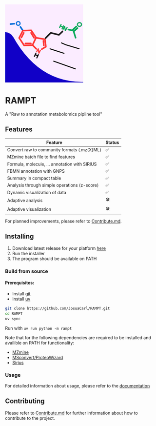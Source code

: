 
![logo_rampt](https://github.com/JosuaCarl/RAMPT/blob/main/statics/share/rampt.png?raw=true)

# RAMPT 
A "Raw to annotation metabolomics pipline tool"

## Features

| Feature                                       | Status |
|-----------------------------------------------|--------|
| Convert raw to community formats (.mz(X)ML)   | ✅      |
| MZmine batch file to find features            | ✅      |
| Formula, molecule, ... annotation with SIRIUS | ✅      |
| FBMN annotation with GNPS                     | ✅      |
| Summary in compact table                      | ✅      |
| Analysis through simple operations (z-score)  | ✅      |
| Dynamic visualization of data                 | ✅      |
| Adaptive analysis                             | 🛠️      |
| Adaptive visualization                        | 🛠️      |

For planned improvements, please refer to [Contribute.md](./Contribute.md).

## Installing
1. Download latest release for your platform [here](https://github.com/JosuaCarl/RAMPT/releases)
2. Run the installer
3. The program should be available on PATH


### Build from source

#### Prerequisites:
- Install [git](https://git-scm.com/downloads)
- Install [uv](https://docs.astral.sh/uv/getting-started/installation/)

```sh
git clone https://github.com/JosuaCarl/RAMPT.git
cd RAMPT
uv sync
```

Run with `uv run python -m rampt`

Note that for the following dependencies are required to be installed and availible on PATH for functionality:
- [MZmine](https://mzio.io/mzmine-news/)
- [MSconvert/ProteoWizard](https://proteowizard.sourceforge.io/)
- [Sirius](https://bio.informatik.uni-jena.de/software/sirius/)

### Usage
For detailed information about usage, please refer to the [documentation](https://josuacarl.github.io/RAMPT/)

## Contributing
Please refer to [Contribute.md](./Contribute.md) for further information about how to contribute to the project.